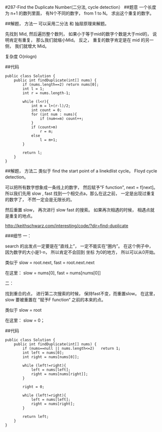 #287-Find the Duplicate Number(二分法, cycle detection）
##题意
一个长度为 n+1 的数列里面， 有N个不同的数字， from 1 to N。 求出这个重复的数字。

##解题， 方法一
可以采用二分法 和 抽屉原理来解题。

先找到 Mid, 然后遍历整个数列， 如果小于等于mid的数字个数是大于mid的， 说明肯定有重复， 那么我们就缩小Mid。 反之， 重复的数字肯定是在 mid 的另一侧， 我们就增大 Mid。 

复杂度 O(nlogn)

##代码
```
public class Solution {
    public int findDuplicate(int[] nums) {
        if (nums.length==2) return nums[0];
        int l = 1;
        int r = nums.length-1;
        
        while (l<r){
            int m = l+(r-l)/2;
            int count = 0;
            for (int num : nums){
                if (num<=m) count++;
            }
            if (count>m)
                r = m;
            else
                l = m+1;
        }
        
        return l;
    }
}
```

##解题， 方法二
类似于 find the start point of a linekdlist cycle。 Floyd cycle detection。

可以把所有数字想象成一条线上的数字， 然后赋予”F function", next = f[next]。 所以我们先用 slow , fast 找到一个相交点a，那么在这之前， 一定是出现过重复的数字了， 不然一定会是无限长的。

然后重置 slow， 再次进行 slow fast 的搜索。 如果再次相遇的时候， 相遇点就是重复的地点。

http://keithschwarz.com/interesting/code/?dir=find-duplicate

###细节
一：

search 的出发点一定要是在“直线上”， 一定不能实在“圈内”。 在这个例子中， 因为数字的大小是1-n， 所以肯定不会回到 坐标 为0的地方， 所以可以从0开始。 

类似于 slow = root.next, fast = root.next.next

在这里： slow = nums[0], fast = nums[nums[0]]


二：

找到重合的点， 进行第二次搜索的时候， 保持fast不变，而重置slow。 在这里， slow 要被重置在 "赋予F function“ 之前的本来的点。

类似于 slow = root

在这里： slow = 0；

##代码
```
public class Solution {
    public int findDuplicate(int[] nums) {
        if (nums==null || nums.length<=2)   return 1;
        int left = nums[0];
        int right = nums[nums[0]];
        
        while (left!=right){
            left = nums[left];
            right = nums[nums[right]];
        }
        
        right = 0;
        
        while (left!=right){
            left = nums[left];
            right = nums[right];
        }
        
        return left;
    }
}
```

 